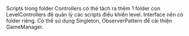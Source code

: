 Scripts trong folder Controllers có thẻ tách ra thêm 1 folder con LevelControllers đẻ quản lý các scripts điều khiển level.
Interface nên có folder riêng.
Có thể sử dụng Singleton, ObserverPattern để cải thiện GameManager.
